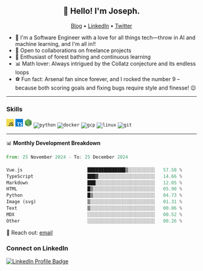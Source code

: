 <h2 align="center">👋 Hello! I'm Joseph.</h2>
<p align="center">
  <a href="https://ngugi-dev-blog-page.vercel.app/blog/">Blog</a> •
  <a href="https://www.linkedin.com/in/dev-joseph">LinkedIn</a> •
  <a href="#">Twitter</a> 
</p>


- 🔭 I'm a Software Engineer with a love for all things tech—throw in AI and machine learning, and I'm all in!!
- 💬 Open to collaborations on freelance projects
- 🌳 Enthusiast of forest bathing and continuous learning
- 📊 Math lover: Always intrigued by the Collatz conjecture and its endless loops
- ⚽ Fun fact: Arsenal fan since forever, and I rocked the number 9 – because both scoring goals and fixing bugs require style and finesse! 😉

-------


### Skills
<code><img height="20" alt="javascript" src="https://raw.githubusercontent.com/github/explore/80688e429a7d4ef2fca1e82350fe8e3517d3494d/topics/javascript/javascript.png"></code>
<code><img height="20" alt="typescript" src="https://raw.githubusercontent.com/github/explore/80688e429a7d4ef2fca1e82350fe8e3517d3494d/topics/typescript/typescript.png"></code>
<code><img height="20" alt="nodejs" src="https://raw.githubusercontent.com/github/explore/80688e429a7d4ef2fca1e82350fe8e3517d3494d/topics/nodejs/nodejs.png"></code>
<code><img height="20" alt="python" src="https://cdn.cdnlogo.com/logos/p/3/python.svg"></code>
<code><img height="20" alt="docker" src="https://cdn.worldvectorlogo.com/logos/docker.svg"></code>
<code><img height="20" alt="gcp" src="https://cdn.cdnlogo.com/logos/g/75/google-cloud.svg"></code>
<code><img height="20" alt="linux" src="https://cdn.cdnlogo.com/logos/l/21/linux-tux.svg"></code>
<code><img height="20" alt="git" src="https://cdn.worldvectorlogo.com/logos/git-icon.svg"></code>

-------

📊 **Monthly Development Breakdown**

<!--START_SECTION:waka-->

```rust
From: 25 November 2024 - To: 25 December 2024

Vue.js                        ██████████████▒░░░░░░░░░░   57.58 %
TypeScript                    ███▓░░░░░░░░░░░░░░░░░░░░░   14.66 %
Markdown                      ███░░░░░░░░░░░░░░░░░░░░░░   12.05 %
HTML                          █▒░░░░░░░░░░░░░░░░░░░░░░░   05.90 %
Python                        █▒░░░░░░░░░░░░░░░░░░░░░░░   04.73 %
Image (svg)                   ▒░░░░░░░░░░░░░░░░░░░░░░░░   01.31 %
Text                          ▒░░░░░░░░░░░░░░░░░░░░░░░░   00.86 %
MDX                           ░░░░░░░░░░░░░░░░░░░░░░░░░   00.52 %
Other                         ░░░░░░░░░░░░░░░░░░░░░░░░░   00.26 %
```

<!--END_SECTION:waka-->

📧 Reach out: [email](mailto:josephngugi.dev@gmail.com)

### Connect on LinkedIn
[![LinkedIn Profile Badge](https://img.shields.io/badge/LinkedIn-2D9CDB?style=for-the-badge&logo=linkedin&logoColor=white)](https://www.linkedin.com/in/dev-joseph)

